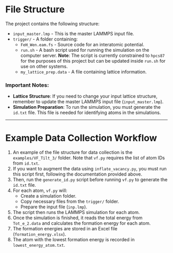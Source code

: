 # File Structure

The project contains the following structure:

- `input_master.lmp` - This is the master LAMMPS input file.
- `trigger/` - A folder containing:
  - `FeH_Wen.eam.fs` - Source code for an interatomic potential.
  - `run.sh` - A bash script used for running the simulation on the computer server. **Note**: The script is currently constrained to `hpcs87` for the purposes of this project but can be updated inside `run.sh` for use on other systems.
  - `my_lattice_prep.data` - A file containing lattice information.

### Important Notes:

- **Lattice Structure**: If you need to change your input lattice structure, remember to update the master LAMMPS input file (`input_master.lmp`).
- **Simulation Preparation**: To run the simulation, you must generate the `id.txt` file. This file is needed for identifying atoms in the simulations.

---

# Example Data Collection Workflow

1. An example of the file structure for data collection is the `examples/VF_Tilt_3/` folder. Note that `vf.py` requires the list of atom IDs from `id.txt`.
2. If you want to augment the data using `inflate_vacancy.py`, you must run this script first, following the documentation provided above.
3. Then, run the `generate_id.py` script before running `vf.py` to generate the `id.txt` file.
4. For each atom, `vf.py` will:
   - Create a simulation folder.
   - Copy necessary files from the `trigger/` folder.
   - Prepare the input file (`inp.lmp`).
5. The script then runs the LAMMPS simulation for each atom.
6. Once the simulation is finished, it reads the total energy from `Tot_e_2.data` and calculates the formation energy for each atom.
7. The formation energies are stored in an Excel file (`formation_energy.xlsx`).
8. The atom with the lowest formation energy is recorded in `lowest_energy_atom.txt`.
